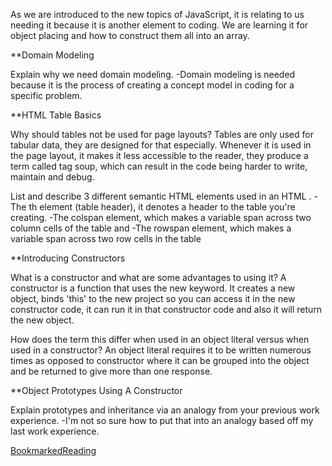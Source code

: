 As we are introduced to the new topics of JavaScript, it is relating to us needing it because it is another element to coding. We are learning it for object placing and how to construct them all into an array. 

**Domain Modeling

Explain why we need domain modeling. -Domain modeling is needed because it is the process of creating a concept model in coding for a specific problem.

**HTML Table Basics

Why should tables not be used for page layouts? Tables are only used for tabular data, they are designed for that especially. Whenever it is used in the page layout, it makes it less accessible to the reader, they produce a term called tag soup, which can result in the code being harder to write, maintain and debug.
 
List and describe 3 different semantic HTML elements used in an HTML <table>. 
  -The th element (table header), it denotes a header to the table you're creating.
  -The colspan element, which makes a variable span across two column cells of the table and
  -The rowspan element, which makes a variable span across two row cells in the table
  
**Introducing Constructors

What is a constructor and what are some advantages to using it? A constructor is a function that uses the new keyword. It creates a new object, binds 'this' to the new project so you can access it in the new constructor code, it can run it in that constructor code and also it will return the new object.
  
How does the term this differ when used in an object literal versus when used in a constructor? An object literal requires it to be written numerous times as opposed to constructor where it can be grouped into the object and be returned to give more than one response.
  
**Object Prototypes Using A Constructor

Explain prototypes and inheritance via an analogy from your previous work experience. -I'm not so sure how to put that into an analogy based off my last work experience.
  
[BookmarkedReading](https://developer.mozilla.org/en-US/docs/Learn/HTML/Tables/Advanced)  
